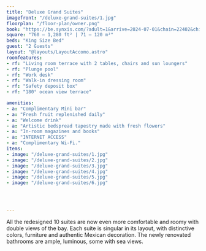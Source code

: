 ```yaml
---
title: "Deluxe Grand Suites"
imagefront: "/deluxe-grand-suites/1.jpg"
floorplan: "/floor-plan/owner.png"
book: "https://be.synxis.com/?adult=1&arrive=2024-07-01&chain=22402&child=0&currency=USD&depart=2024-07-02&hotel=78821&level=hotel&locale=en-US&room=DGS&rooms=1&src=24C"
square: "760 – 1,280 ft² | 71 – 120 m²"
beds: "King Size Bed"
guest: "2 Guests"
layout: "@layouts/LayoutAccomo.astro"
roomfeatures:
- rf: "Living room terrace with 2 tables, chairs and sun loungers"
- rf: "Plunge pool"
- rf: "Work desk"
- rf: "Walk-in dressing room"
- rf: "Safety deposit box"
- rf: "180° ocean view terrace"

amenities:
- a: "Complimentary Mini bar"
- a: "Fresh fruit replenished daily"
- a: "Welcome drink"
- a: "Artistic bedspread tapestry made with fresh flowers"
- a: "In-room magazines and books"
- a: "INTERNET ACCESS"
- a: "Complimentary Wi-Fi."
items:
- image: "/deluxe-grand-suites/1.jpg"
- image: "/deluxe-grand-suites/2.jpg"
- image: "/deluxe-grand-suites/3.jpg"
- image: "/deluxe-grand-suites/4.jpg"
- image: "/deluxe-grand-suites/5.jpg"
- image: "/deluxe-grand-suites/6.jpg"




---
```

All the redesigned 10 suites are now even more comfortable and roomy with double views of the bay. Each suite is singular in its layout, with distinctive colors, furniture and authentic Mexican decoration. The newly renovated bathrooms are ample, luminous, some with sea views.






